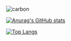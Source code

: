 ![carbon](https://user-images.githubusercontent.com/75296793/173542521-2864e246-81dd-4710-b80a-05969dd9f31d.png)

[![Anurag's GitHub stats](https://github-readme-stats.vercel.app/api?username=tiaan-jonker&show_icons=true&theme=dark)](https://github.com/tiaan-jonker/github-readme-stats)

[![Top Langs](https://github-readme-stats.vercel.app/api/top-langs/?username=tiaan-jonker)](https://github.com/tiaan-jonker/github-readme-stats)
